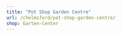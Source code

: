 ```yaml
---
title: "Pot Shop Garden Centre"
url: /chelmsford/pot-shop-garden-centre/
shop: Garten-Center
---
```

